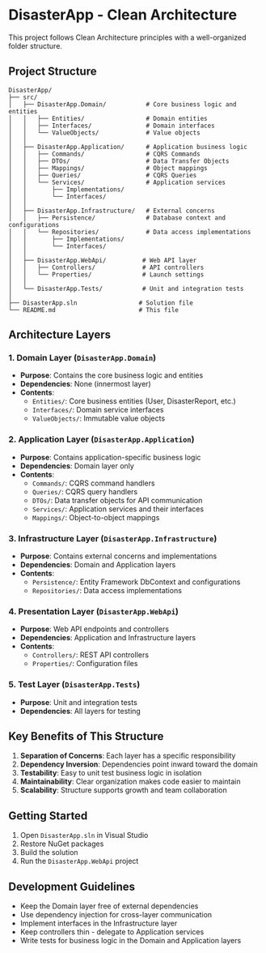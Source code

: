 # DisasterApp - Clean Architecture

This project follows Clean Architecture principles with a well-organized folder structure.

## Project Structure

```
DisasterApp/
├── src/
│   ├── DisasterApp.Domain/           # Core business logic and entities
│   │   ├── Entities/                 # Domain entities
│   │   ├── Interfaces/               # Domain interfaces
│   │   └── ValueObjects/             # Value objects
│   │
│   ├── DisasterApp.Application/      # Application business logic
│   │   ├── Commands/                 # CQRS Commands
│   │   ├── DTOs/                     # Data Transfer Objects
│   │   ├── Mappings/                 # Object mappings
│   │   ├── Queries/                  # CQRS Queries
│   │   └── Services/                 # Application services
│   │       ├── Implementations/
│   │       └── Interfaces/
│   │
│   ├── DisasterApp.Infrastructure/   # External concerns
│   │   ├── Persistence/              # Database context and configurations
│   │   └── Repositories/             # Data access implementations
│   │       ├── Implementations/
│   │       └── Interfaces/
│   │
│   ├── DisasterApp.WebApi/          # Web API layer
│   │   ├── Controllers/             # API controllers
│   │   └── Properties/              # Launch settings
│   │
│   └── DisasterApp.Tests/           # Unit and integration tests
│
├── DisasterApp.sln                 # Solution file
└── README.md                       # This file
```

## Architecture Layers

### 1. Domain Layer (`DisasterApp.Domain`)
- **Purpose**: Contains the core business logic and entities
- **Dependencies**: None (innermost layer)
- **Contents**:
  - `Entities/`: Core business entities (User, DisasterReport, etc.)
  - `Interfaces/`: Domain service interfaces
  - `ValueObjects/`: Immutable value objects

### 2. Application Layer (`DisasterApp.Application`)
- **Purpose**: Contains application-specific business logic
- **Dependencies**: Domain layer only
- **Contents**:
  - `Commands/`: CQRS command handlers
  - `Queries/`: CQRS query handlers
  - `DTOs/`: Data transfer objects for API communication
  - `Services/`: Application services and their interfaces
  - `Mappings/`: Object-to-object mappings

### 3. Infrastructure Layer (`DisasterApp.Infrastructure`)
- **Purpose**: Contains external concerns and implementations
- **Dependencies**: Domain and Application layers
- **Contents**:
  - `Persistence/`: Entity Framework DbContext and configurations
  - `Repositories/`: Data access implementations

### 4. Presentation Layer (`DisasterApp.WebApi`)
- **Purpose**: Web API endpoints and controllers
- **Dependencies**: Application and Infrastructure layers
- **Contents**:
  - `Controllers/`: REST API controllers
  - `Properties/`: Configuration files

### 5. Test Layer (`DisasterApp.Tests`)
- **Purpose**: Unit and integration tests
- **Dependencies**: All layers for testing

## Key Benefits of This Structure

1. **Separation of Concerns**: Each layer has a specific responsibility
2. **Dependency Inversion**: Dependencies point inward toward the domain
3. **Testability**: Easy to unit test business logic in isolation
4. **Maintainability**: Clear organization makes code easier to maintain
5. **Scalability**: Structure supports growth and team collaboration

## Getting Started

1. Open `DisasterApp.sln` in Visual Studio
2. Restore NuGet packages
3. Build the solution
4. Run the `DisasterApp.WebApi` project

## Development Guidelines

- Keep the Domain layer free of external dependencies
- Use dependency injection for cross-layer communication
- Implement interfaces in the Infrastructure layer
- Keep controllers thin - delegate to Application services
- Write tests for business logic in the Domain and Application layers

